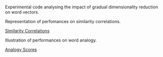 Experimental code analysing the impact of gradual dimensionality reduction
on word vectors.

Representation of perfomances on similarity correlations.

[Similarity Correlations](figs/correlations.png)

Illustration of performances on word analogy.

[Analogy Scores](figs/analogies.png)